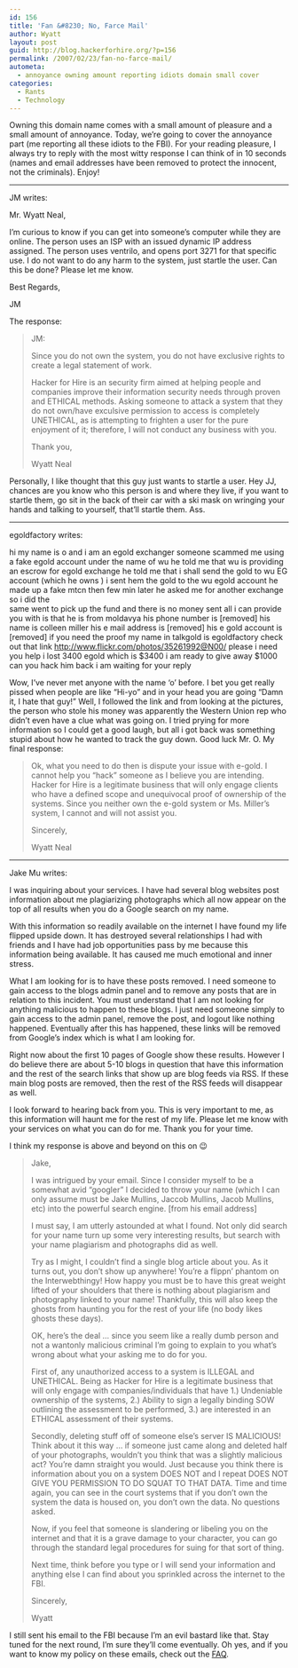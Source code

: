 ```yaml
---
id: 156
title: 'Fan &#8230; No, Farce Mail'
author: Wyatt
layout: post
guid: http://blog.hackerforhire.org/?p=156
permalink: /2007/02/23/fan-no-farce-mail/
autometa:
  - annoyance owning amount reporting idiots domain small cover
categories:
  - Rants
  - Technology
---
```

Owning this domain name comes with a small amount of pleasure and a small amount of annoyance. Today, we&#8217;re going to cover the annoyance part (me reporting all these idiots to the FBI). For your reading pleasure, I always try to reply with the most witty response I can think of in 10 seconds (names and email addresses have been removed to protect the innocent, not the criminals). Enjoy!  
<!--more-->

  
***  
JM writes:</p> 

Mr. Wyatt Neal,

I&#8217;m curious to know if you can get into someone&#8217;s computer while they are online. The person uses an ISP with an issued dynamic IP address assigned. The person uses ventrilo, and opens port 3271 for that specific use. I do not want to do any harm to the system, just startle the user. Can this be done? Please let me know.

Best Regards,

JM  
</em></strong>

The response:

> JM:
> 
> Since you do not own the system, you do not have exclusive rights to create a legal statement of work.
> 
> Hacker for Hire is an security firm aimed at helping people and companies improve their information security needs through proven and ETHICAL methods. Asking someone to attack a system that they do not own/have exculsive permission to access is completely UNETHICAL, as is attempting to frighten a user for the pure enjoyment of it; therefore, I will not conduct any business with you.
> 
> Thank you,
> 
> Wyatt Neal 

Personally, I like thought that this guy just wants to startle a user. Hey JJ, chances are you know who this person is and where they live, if you want to startle them, go sit in the back of their car with a ski mask on wringing your hands and talking to yourself, that&#8217;ll startle them. Ass.

***  
egoldfactory writes:</p> 

hi my name is o and i am an egold exchanger someone scammed me using a fake egold account under the name of wu he told me that wu is providing an escrow for egold exchange he told me that i shall send the gold to wu EG account (which he owns ) i sent hem the gold to the wu egold account he made up a fake mtcn then few min later he asked me for another exchange so i did the  
same went to pick up the fund and there is no money sent all i can provide you with is that he is from moldavya his phone number is [removed] his name is colleen miller his e mail address is [removed] his e gold account is [removed] if you need the proof my name in talkgold is egoldfactory check out that link <http://www.flickr.com/photos/35261992@N00/> please i need you help i lost 3400 egold which is $3400 i am ready to give away $1000 can you hack him back i am waiting for your reply  
</em></strong>

Wow, I&#8217;ve never met anyone with the name &#8216;o&#8217; before. I bet you get really pissed when people are like &#8220;Hi-yo&#8221; and in your head you are going &#8220;Damn it, I hate that guy!&#8221; Well, I followed the link and from looking at the pictures, the person who stole his money was apparently the Western Union rep who didn&#8217;t even have a clue what was going on. I tried prying for more information so I could get a good laugh, but all i got back was something stupid about how he wanted to track the guy down. Good luck Mr. O. My final response:

> Ok, what you need to do then is dispute your issue with e-gold. I cannot help you &#8220;hack&#8221; someone as I believe you are intending. Hacker for Hire is a legitimate business that will only engage clients who have a defined scope and unequivocal proof of ownership of the systems. Since you neither own the e-gold system or Ms. Miller&#8217;s system, I cannot and will not assist you.
> 
> Sincerely,
> 
> Wyatt Neal 

***  
Jake Mu writes:</p> 

I was inquiring about your services. I have had several blog websites post information about me plagiarizing photographs which all now appear on the top of all results when you do a Google search on my name.

With this information so readily available on the internet I have found my life flipped upside down. It has destroyed several relationships I had with friends and I have had job opportunities pass by me because this information being available. It has caused me much emotional and inner stress.

What I am looking for is to have these posts removed. I need someone to gain access to the blogs admin panel and to remove any posts that are in relation to this incident. You must understand that I am not looking for anything malicious to happen to these blogs. I just need someone simply to gain access to the admin panel, remove the post, and logout like nothing happened. Eventually after this has happened, these links will be removed from Google’s index which is what I am looking for.

Right now about the first 10 pages of Google show these results. However I do believe there are about 5-10 blogs in question that have this information and the rest of the search links that show up are blog feeds via RSS. If these main blog posts are removed, then the rest of the RSS feeds will disappear as well.

I look forward to hearing back from you. This is very important to me, as this information will haunt me for the rest of my life. Please let me know with your services on what you can do for me. Thank you for your time.  
</em></strong>

I think my response is above and beyond on this on 😉

> Jake,
> 
> I was intrigued by your email. Since I consider myself to be a somewhat avid &#8220;googler&#8221; I decided to throw your name (which I can only assume must be Jake Mullins, Jaccob Mullins, Jacob Mullins, etc) into the powerful search engine. [from his email address]
> 
> I must say, I am utterly astounded at what I found. Not only did search for your name turn up some very interesting results, but search with your name plagiarism and photographs did as well.
> 
> Try as I might, I couldn&#8217;t find a single blog article about you. As it turns out, you don&#8217;t show up anywhere! You&#8217;re a flippn&#8217; phantom on the Interwebthingy! How happy you must be to have this great weight lifted of your shoulders that there is nothing about plagiarism and photography linked to your name! Thankfully, this will also keep the ghosts from haunting you for the rest of your life (no body likes ghosts these days).
> 
> OK, here&#8217;s the deal &#8230; since you seem like a really dumb person and not a wantonly malicious criminal I&#8217;m going to explain to you what&#8217;s wrong about what your asking me to do for you.
> 
> First of, any unauthorized access to a system is ILLEGAL and UNETHICAL. Being as Hacker for Hire is a legitimate business that  
> will only engage with companies/individuals that have 1.) Undeniable ownership of the systems, 2.) Ability to sign a legally binding SOW outlining the assessment to be performed, 3.) are interested in an ETHICAL assessment of their systems.
> 
> Secondly, deleting stuff off of someone else&#8217;s server IS MALICIOUS! Think about it this way &#8230; if someone just came along and deleted half of your photographs, wouldn&#8217;t you think that was a slightly malicious act? You&#8217;re damn straight you would. Just because you think there is information about you on a system DOES NOT and I repeat DOES NOT GIVE YOU PERMISSION TO DO SQUAT TO THAT DATA. Time and time again, you can see in the court systems that if you don&#8217;t own the system the data is housed on, you don&#8217;t own the data. No questions asked.
> 
> Now, if you feel that someone is slandering or libeling you on the internet and that it is a grave damage to your character, you can go through the standard legal procedures for suing for that sort of thing.
> 
> Next time, think before you type or I will send your information and anything else I can find about you sprinkled across the internet to the FBI.
> 
> Sincerely,
> 
> Wyatt 

I still sent his email to the FBI because I&#8217;m an evil bastard like that. Stay tuned for the next round, I&#8217;m sure they&#8217;ll come eventually. Oh yes, and if you want to know my policy on these emails, check out the [FAQ][1].

 [1]: http://blog.hackerforhire.org/?page_id=153